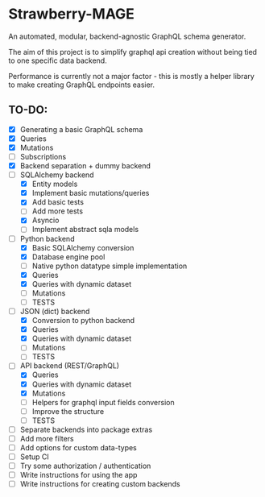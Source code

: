 # Strawberry-MAGE
An automated, modular, backend-agnostic GraphQL schema generator.

The aim of this project is to simplify graphql api creation without being tied to one specific data backend.

Performance is currently not a major factor - this is mostly a helper library to make creating GraphQL endpoints easier.

## TO-DO:
- [x] Generating a basic GraphQL schema
- [x] Queries
- [x] Mutations
- [ ] Subscriptions
- [x] Backend separation + dummy backend
- [ ] SQLAlchemy backend
  - [x] Entity models
  - [x] Implement basic mutations/queries
  - [x] Add basic tests
  - [ ] Add more tests
  - [x] Asyncio
  - [ ] Implement abstract sqla models
- [ ] Python backend
  - [x] Basic SQLAlchemy conversion
  - [x] Database engine pool
  - [ ] Native python datatype simple implementation
  - [x] Queries
  - [x] Queries with dynamic dataset
  - [ ] Mutations
  - [ ] TESTS
- [ ] JSON (dict) backend
  - [x] Conversion to python backend
  - [x] Queries
  - [x] Queries with dynamic dataset
  - [ ] Mutations
  - [ ] TESTS
- [ ] API backend (REST/GraphQL)
  - [x] Queries
  - [x] Queries with dynamic dataset
  - [x] Mutations
  - [ ] Helpers for graphql input fields conversion
  - [ ] Improve the structure
  - [ ] TESTS
- [ ] Separate backends into package extras
- [ ] Add more filters
- [ ] Add options for custom data-types
- [ ] Setup CI
- [ ] Try some authorization / authentication
- [ ] Write instructions for using the app
- [ ] Write instructions for creating custom backends